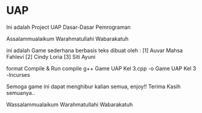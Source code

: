 # UAP
Ini adalah Project UAP Dasar-Dasar Pemrograman

Assalammualaikum Warahmatullahi Wabarakatuh 

ini adalah Game sederhana berbasis teks
dibuat oleh : 
	[1] Auvar Mahsa Fahlevi
 	[2] Cindy Loria
 	[3] Siti Ayuni

format Compile & Run
  compile g++ Game UAP Kel 3.cpp -o Game UAP Kel 3 -lncurses
 
 Semoga game ini dapat menghibur kalian semua, enjoy!!
    Terima Kasih semuanya..


Wassalammualaikum Warahmatullahi Wabarakatuh
